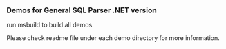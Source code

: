 ### Demos for General SQL Parser .NET version


run msbuild to build all demos.

Please check readme file under each demo directory for more information.